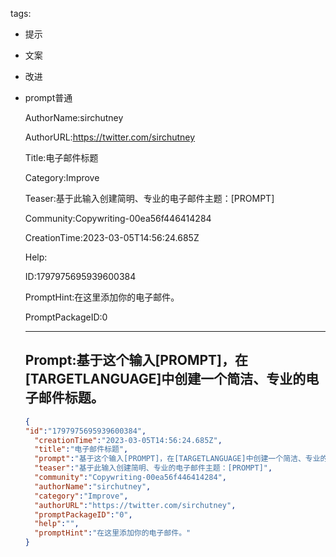   tags: 
- 提示
- 文案
- 改进
- prompt普通

  AuthorName:sirchutney

  AuthorURL:https://twitter.com/sirchutney

  Title:电子邮件标题

  Category:Improve

  Teaser:基于此输入创建简明、专业的电子邮件主题：[PROMPT]

  Community:Copywriting-00ea56f446414284

  CreationTime:2023-03-05T14:56:24.685Z

  Help:

  ID:1797975695939600384

  PromptHint:在这里添加你的电子邮件。

  PromptPackageID:0

  ---

  ## Prompt:基于这个输入[PROMPT]，在[TARGETLANGUAGE]中创建一个简洁、专业的电子邮件标题。

  ```json
  {
  "id":"1797975695939600384",
    "creationTime":"2023-03-05T14:56:24.685Z",
    "title":"电子邮件标题",
    "prompt":"基于这个输入[PROMPT]，在[TARGETLANGUAGE]中创建一个简洁、专业的电子邮件标题。",
    "teaser":"基于此输入创建简明、专业的电子邮件主题：[PROMPT]",
    "community":"Copywriting-00ea56f446414284",
    "authorName":"sirchutney",
    "category":"Improve",
    "authorURL":"https://twitter.com/sirchutney",
    "promptPackageID":"0",
    "help":"",
    "promptHint":"在这里添加你的电子邮件。"
  }
  ```
